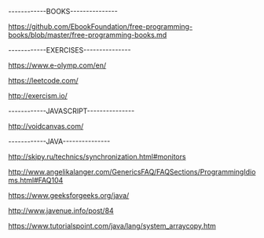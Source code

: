 ------------BOOKS---------------

https://github.com/EbookFoundation/free-programming-books/blob/master/free-programming-books.md

------------EXERCISES---------------

https://www.e-olymp.com/en/

https://leetcode.com/

http://exercism.io/

------------JAVASCRIPT---------------

http://voidcanvas.com/

------------JAVA---------------

http://skipy.ru/technics/synchronization.html#monitors

http://www.angelikalanger.com/GenericsFAQ/FAQSections/ProgrammingIdioms.html#FAQ104

https://www.geeksforgeeks.org/java/

http://www.javenue.info/post/84

https://www.tutorialspoint.com/java/lang/system_arraycopy.htm